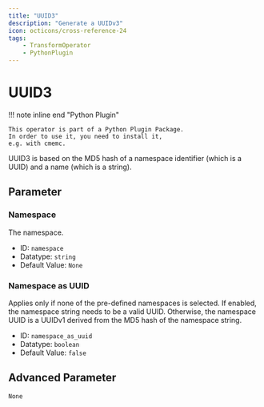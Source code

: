 ```yaml
---
title: "UUID3"
description: "Generate a UUIDv3"
icon: octicons/cross-reference-24
tags: 
    - TransformOperator
    - PythonPlugin
---
```

# UUID3
<!-- This file was generated - DO NOT CHANGE IT MANUALLY -->

!!! note inline end "Python Plugin"

    This operator is part of a Python Plugin Package.
    In order to use it, you need to install it,
    e.g. with cmemc.

UUID3 is based on the MD5 hash of a namespace identifier (which
    is a UUID) and a name (which is a string).

## Parameter

### Namespace

The namespace.

- ID: `namespace`
- Datatype: `string`
- Default Value: `None`



### Namespace as UUID

Applies only if none of the pre-defined namespaces is selected. If enabled, the namespace string needs to be a valid UUID. Otherwise, the namespace UUID is a UUIDv1 derived from the MD5 hash of the namespace string.

- ID: `namespace_as_uuid`
- Datatype: `boolean`
- Default Value: `false`





## Advanced Parameter

`None`